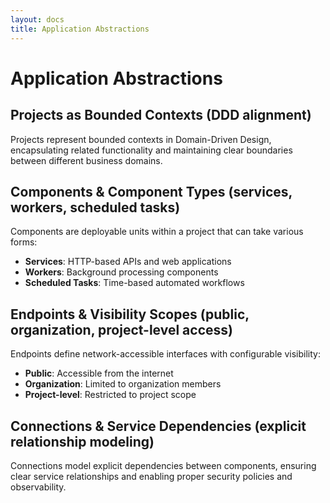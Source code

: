 ```yaml
---
layout: docs
title: Application Abstractions
---
```


# Application Abstractions

## Projects as Bounded Contexts (DDD alignment)

Projects represent bounded contexts in Domain-Driven Design, encapsulating related functionality and maintaining clear boundaries between different business domains.

## Components & Component Types (services, workers, scheduled tasks)

Components are deployable units within a project that can take various forms:
- **Services**: HTTP-based APIs and web applications
- **Workers**: Background processing components
- **Scheduled Tasks**: Time-based automated workflows

## Endpoints & Visibility Scopes (public, organization, project-level access)

Endpoints define network-accessible interfaces with configurable visibility:
- **Public**: Accessible from the internet
- **Organization**: Limited to organization members
- **Project-level**: Restricted to project scope

## Connections & Service Dependencies (explicit relationship modeling)

Connections model explicit dependencies between components, ensuring clear service relationships and enabling proper security policies and observability.